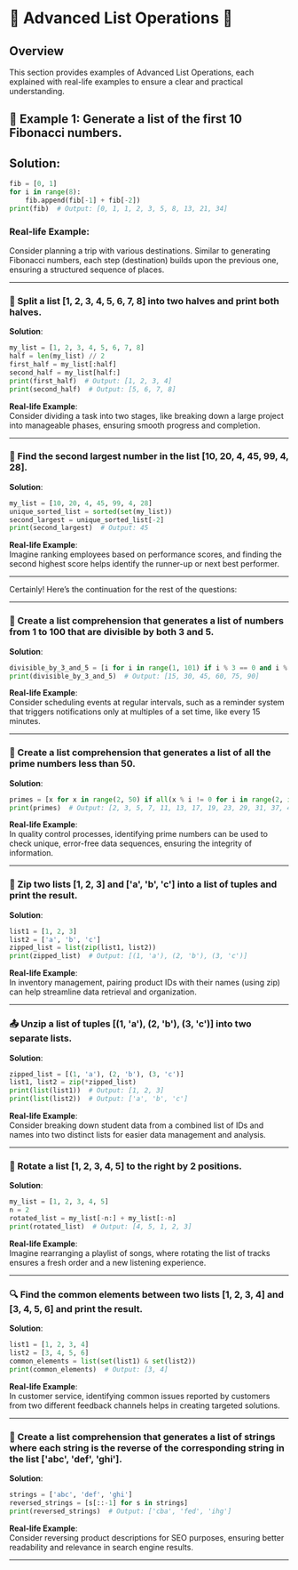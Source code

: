 # 🌟 Advanced List Operations 🌟

## Overview 
This section provides examples of Advanced List Operations, each explained with real-life examples to ensure a clear and practical understanding.

##  🔢 Example 1: Generate a list of the first 10 Fibonacci numbers.  

## Solution:  
```python
fib = [0, 1]
for i in range(8):
    fib.append(fib[-1] + fib[-2])
print(fib)  # Output: [0, 1, 1, 2, 3, 5, 8, 13, 21, 34]
```

### Real-life Example:  
Consider planning a trip with various destinations. Similar to generating Fibonacci numbers, each step (destination) builds upon the previous one, ensuring a structured sequence of places.

---

###  📄 Split a list [1, 2, 3, 4, 5, 6, 7, 8] into two halves and print both halves.  
**Solution**:  
```python
my_list = [1, 2, 3, 4, 5, 6, 7, 8]
half = len(my_list) // 2
first_half = my_list[:half]
second_half = my_list[half:]
print(first_half)  # Output: [1, 2, 3, 4]
print(second_half)  # Output: [5, 6, 7, 8]
```

**Real-life Example**:  
Consider dividing a task into two stages, like breaking down a large project into manageable phases, ensuring smooth progress and completion.

---

###  🥈 Find the second largest number in the list [10, 20, 4, 45, 99, 4, 28].  
**Solution**:  
```python
my_list = [10, 20, 4, 45, 99, 4, 28]
unique_sorted_list = sorted(set(my_list))
second_largest = unique_sorted_list[-2]
print(second_largest)  # Output: 45
```

**Real-life Example**:  
Imagine ranking employees based on performance scores, and finding the second highest score helps identify the runner-up or next best performer.

---

Certainly! Here’s the continuation for the rest of the questions:

---

###  🌟 Create a list comprehension that generates a list of numbers from 1 to 100 that are divisible by both 3 and 5.  
**Solution**:  
```python
divisible_by_3_and_5 = [i for i in range(1, 101) if i % 3 == 0 and i % 5 == 0]
print(divisible_by_3_and_5)  # Output: [15, 30, 45, 60, 75, 90]
```

**Real-life Example**:  
Consider scheduling events at regular intervals, such as a reminder system that triggers notifications only at multiples of a set time, like every 15 minutes.

---

###  🔢 Create a list comprehension that generates a list of all the prime numbers less than 50.  
**Solution**:  
```python
primes = [x for x in range(2, 50) if all(x % i != 0 for i in range(2, int(x**0.5) + 1))]
print(primes)  # Output: [2, 3, 5, 7, 11, 13, 17, 19, 23, 29, 31, 37, 41, 43, 47]
```

**Real-life Example**:  
In quality control processes, identifying prime numbers can be used to check unique, error-free data sequences, ensuring the integrity of information.

---

###  🔗 Zip two lists [1, 2, 3] and ['a', 'b', 'c'] into a list of tuples and print the result.  
**Solution**:  
```python
list1 = [1, 2, 3]
list2 = ['a', 'b', 'c']
zipped_list = list(zip(list1, list2))
print(zipped_list)  # Output: [(1, 'a'), (2, 'b'), (3, 'c')]
```

**Real-life Example**:  
In inventory management, pairing product IDs with their names (using zip) can help streamline data retrieval and organization.

---

###  📤 Unzip a list of tuples [(1, 'a'), (2, 'b'), (3, 'c')] into two separate lists.  
**Solution**:  
```python
zipped_list = [(1, 'a'), (2, 'b'), (3, 'c')]
list1, list2 = zip(*zipped_list)
print(list(list1))  # Output: [1, 2, 3]
print(list(list2))  # Output: ['a', 'b', 'c']
```

**Real-life Example**:  
Consider breaking down student data from a combined list of IDs and names into two distinct lists for easier data management and analysis.

---

###  🔄 Rotate a list [1, 2, 3, 4, 5] to the right by 2 positions.  
**Solution**:  
```python
my_list = [1, 2, 3, 4, 5]
n = 2
rotated_list = my_list[-n:] + my_list[:-n]
print(rotated_list)  # Output: [4, 5, 1, 2, 3]
```

**Real-life Example**:  
Imagine rearranging a playlist of songs, where rotating the list of tracks ensures a fresh order and a new listening experience.

---

###  🔍 Find the common elements between two lists [1, 2, 3, 4] and [3, 4, 5, 6] and print the result.  
**Solution**:  
```python
list1 = [1, 2, 3, 4]
list2 = [3, 4, 5, 6]
common_elements = list(set(list1) & set(list2))
print(common_elements)  # Output: [3, 4]
```

**Real-life Example**:  
In customer service, identifying common issues reported by customers from two different feedback channels helps in creating targeted solutions.

---

###  🔄 Create a list comprehension that generates a list of strings where each string is the reverse of the corresponding string in the list ['abc', 'def', 'ghi'].  
**Solution**:  
```python
strings = ['abc', 'def', 'ghi']
reversed_strings = [s[::-1] for s in strings]
print(reversed_strings)  # Output: ['cba', 'fed', 'ihg']
```

**Real-life Example**:  
Consider reversing product descriptions for SEO purposes, ensuring better readability and relevance in search engine results.

---

